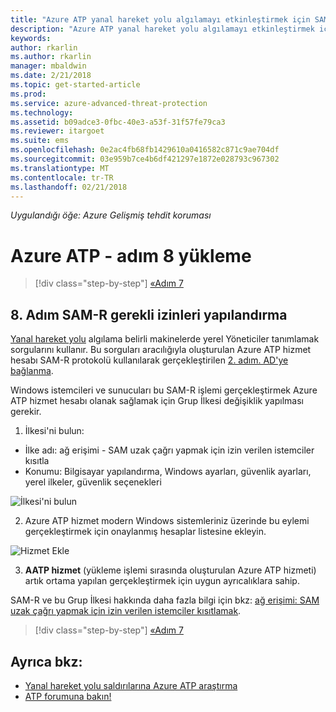 ```yaml
---
title: "Azure ATP yanal hareket yolu algılamayı etkinleştirmek için SAM-R yapılandırma | Microsoft Docs"
description: "Azure ATP yanal hareket yolu algılamayı etkinleştirmek için SAM-R yapılandırmayı açıklar"
keywords: 
author: rkarlin
ms.author: rkarlin
manager: mbaldwin
ms.date: 2/21/2018
ms.topic: get-started-article
ms.prod: 
ms.service: azure-advanced-threat-protection
ms.technology: 
ms.assetid: b09adce3-0fbc-40e3-a53f-31f57fe79ca3
ms.reviewer: itargoet
ms.suite: ems
ms.openlocfilehash: 0e2ac4fb68fb1429610a0416582c871c9ae704df
ms.sourcegitcommit: 03e959b7ce4b6df421297e1872e028793c967302
ms.translationtype: MT
ms.contentlocale: tr-TR
ms.lasthandoff: 02/21/2018
---
```

*Uygulandığı öğe: Azure Gelişmiş tehdit koruması*

# <a name="install-azure-atp---step-8"></a>Azure ATP - adım 8 yükleme

>[!div class="step-by-step"]
[«Adım 7](install-atp-step7.md)

## <a name="step-8-configure-sam-r-required-permissions"></a>8. Adım SAM-R gerekli izinleri yapılandırma

[Yanal hareket yolu](use-case-lateral-movement-path.md) algılama belirli makinelerde yerel Yöneticiler tanımlamak sorgularını kullanır. Bu sorguları aracılığıyla oluşturulan Azure ATP hizmet hesabı SAM-R protokolü kullanılarak gerçekleştirilen [2. adım. AD'ye bağlanma](install-atp-step2.md).
 
Windows istemcileri ve sunucuları bu SAM-R işlemi gerçekleştirmek Azure ATP hizmet hesabı olanak sağlamak için Grup İlkesi değişiklik yapılması gerekir.

1. İlkesi'ni bulun:

 - İlke adı: ağ erişimi - SAM uzak çağrı yapmak için izin verilen istemciler kısıtla
 - Konumu: Bilgisayar yapılandırma, Windows ayarları, güvenlik ayarları, yerel ilkeler, güvenlik seçenekleri
  
  ![İlkesi'ni bulun](./media/samr-policy-location.png)

2. Azure ATP hizmet modern Windows sistemleriniz üzerinde bu eylemi gerçekleştirmek için onaylanmış hesaplar listesine ekleyin.
 
  ![Hizmet Ekle](./media/samr-add-service.png)

3. **AATP hizmet** (yükleme işlemi sırasında oluşturulan Azure ATP hizmeti) artık ortama yapılan gerçekleştirmek için uygun ayrıcalıklara sahip.

SAM-R ve bu Grup İlkesi hakkında daha fazla bilgi için bkz: [ağ erişimi: SAM uzak çağrı yapmak için izin verilen istemciler kısıtlamak](https://docs.microsoft.com/windows/security/threat-protection/security-policy-settings/network-access-restrict-clients-allowed-to-make-remote-sam-calls).


>[!div class="step-by-step"]
[«Adım 7](install-atp-step7.md)



## <a name="see-also"></a>Ayrıca bkz:
- [Yanal hareket yolu saldırılarına Azure ATP araştırma](use-case-lateral-movement-path.md)
- [ATP forumuna bakın!](https://aka.ms/azureatpcommunity)